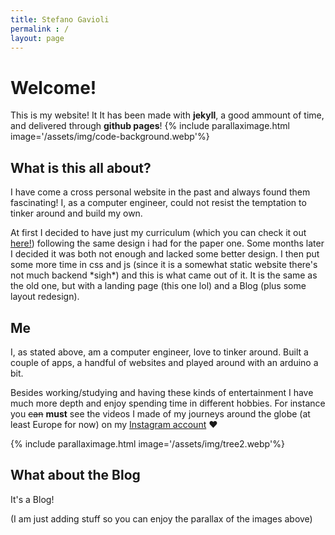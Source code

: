 ```yaml
---
title: Stefano Gavioli
permalink : /
layout: page
---
```

# Welcome!

This is my website! It It has been made with **jekyll**, a good ammount of time, and delivered through **github pages**! 
{% include parallaximage.html image='/assets/img/code-background.webp'%}
## What is this all about?
I have come a cross personal website in the past and always found them fascinating! I, as a computer engineer, could not resist the temptation to tinker around and build my own.

At first I decided to have just my curriculum (which you can check it out [here!](/curriculum)) following the same design i had for the paper one. Some months later I decided it was both not enough and lacked some better design. I then put some more time in css and js (since it is a somewhat static website there's not much backend \*sigh\*) and this is what came out of it. It is the same as the old one, but with a landing page (this one lol) and a Blog (plus some layout redesign).


## Me
I, as stated above, am a computer engineer, love to tinker around. Built a couple of apps, a handful of websites and played around with an arduino a bit.

Besides working/studying and having these kinds of entertainment I have much more depth and enjoy spending time in different hobbies. 
For instance you ~~can~~ **must** see the videos I made of my journeys around the globe (at least Europe for now) on my [Instagram account](https://www.instagram.com/steps.by.steps/channel/) ❤️

{% include parallaximage.html image='/assets/img/tree2.webp'%} 
## What about the Blog
It's a Blog!




(I am just adding stuff so you can enjoy the parallax of the images above)
